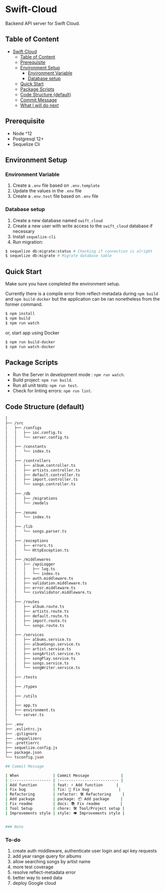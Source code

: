# Swift-Cloud

Backend API server for Swift Cloud.

## Table of Content

- [Swift Cloud](#swift-cloud)
  - [Table of Content](#table-of-content)
  - [Prerequisite](#prerequisite)
  - [Environment Setup](#environment-setup)
    - [Environment Variable](#environment-variable)
    - [Database setup](#database-setup)
  - [Quick Start](#quick-start)
  - [Package Scripts](#package-scripts)
  - [Code Structure (default)](#code-structure-default)
  - [Commit Message](#commit-message)
  - [What I will do next](#to-do)

## Prerequisite

- Node ^12
- Postgresql 12+
- Sequelize Cli

## Environment Setup

### Environment Variable

1. Create a `.env` file based on `.env.template`
2. Update the values in the `.env` file
3. Create a `.env.test` file based on `.env` file

### Database setup

1. Create a new database named `swift_cloud`
2. Create a new user with write access to the `swift_cloud` database if necessary
3. Install `sequelize-cli`
4. Run migration:

```sh
$ sequelize db:migrate:status # Checking if connection is alright
$ sequelize db:migrate # Migrate database table
```

## Quick Start

Make sure you have completed the environment setup.

Currently there is a compile error from reflect-metadata during `npm build` and `npm build-docker` but the application can be ran nonetheless from the former command.

```sh
$ npm install
$ npm build
$ npm run watch
```

or, start app using Docker

```sh
$ npm run build-docker
$ npm run watch-docker
```

## Package Scripts

- Run the Server in development mode : `npm run watch`.
- Build project: `npm run build`.
- Run all unit tests: `npm run test`.
- Check for linting errors: `npm run lint`.

## Code Structure (default)

```bash
│
├── /src
│   ├── /configs
│   │   ├── ioc.config.ts
│   │   └── server.config.ts
│   │
│   ├── /constants
│   │   └── index.ts
│   │
│   ├── /controllers
│   │   ├── album.controller.ts
│   │   ├── artists.controller.ts
│   │   ├── default.controller.ts
│   │   ├── import.controller.ts
│   │   └── songs.controller.ts
│   │
│   ├── /db
│   │   ├── /migrations
│   │   └── /models
│   │
│   ├── /enums
│   │   └── index.ts
│   │
│   ├── /lib
│   │   └── songs.parser.ts
│   │
│   ├── /exceptions
│   │   ├── errors.ts
│   │   └── HttpException.ts
│   │
│   ├── /middlewares
│   │   ├── /apiLogger
│   │   │   ├── log.ts
│   │   │   └── index.ts
│   │   ├── auth.middleware.ts
│   │   ├── validation.middleware.ts
│   │   ├── error.middleware.ts
│   │   └── csvValidator.middleware.ts
│   │
│   ├── /routes
│   │   ├── album.route.ts
│   │   ├── artists.route.ts
│   │   ├── default.route.ts
│   │   ├── import.route.ts
│   │   └── songs.route.ts
│   │
│   ├── /services
│   │   ├── albums.service.ts
│   │   ├── albumSongs.service.ts
│   │   ├── artist.service.ts
│   │   ├── songArtist.service.ts
│   │   ├── songPlay.service.ts
│   │   ├── songs.service.ts
│   │   └── songWriter.service.ts
│   │
│   ├── /tests
│   │
│   ├── /types
│   │
│   ├── /utils
│   │
│   ├── app.ts
│   ├── environment.ts
│   └── server.ts
│
├── .env
├── .eslintrc.js
├── .gitignore
├── .sequelizerc
├── .prettierrc
├── sequelize.config.js
├── package.json
└── tsconfig.json

## Commit Message

| When               | Commit Message              |
| :----------------- | :-------------------------- |
| Add function       | feat: ⚡️ Add function      |
| Fix bug            | fix: 🐞 Fix bug             |
| Refactoring        | refactor: 🛠 Refactoring     |
| Add package        | package: 📦 Add package     |
| Fix readme         | docs: 📚 Fix readme         |
| Tool Setup         | chore: 🛠 Tool/Project setup |
| Improvements style | style: 👁 Improvements style |


### Note
```

### To-do

1. create auth middleware, authenticate user login and api key requests
2. add year range query for albums
3. allow searching songs by artist name
4. more test coverage
5. resolve reflect-metadata error
6. better way to seed data
7. deploy Google cloud
